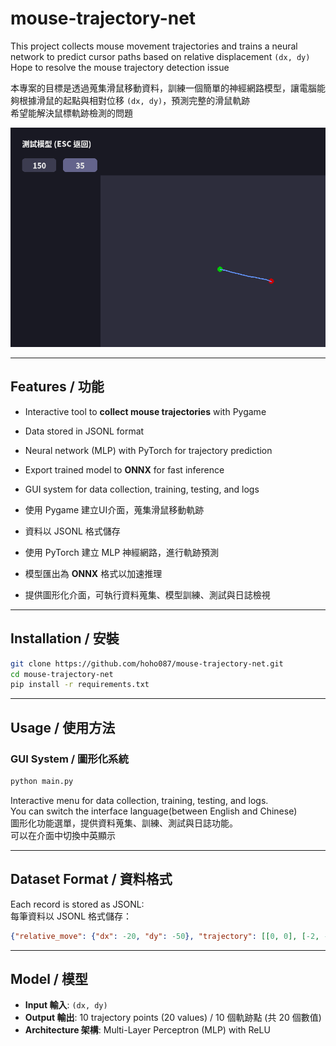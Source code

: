 # mouse-trajectory-net

This project collects mouse movement trajectories and trains a neural network to predict cursor paths based on relative displacement `(dx, dy)`  
Hope to resolve the mouse trajectory detection issue  

本專案的目標是透過蒐集滑鼠移動資料，訓練一個簡單的神經網路模型，讓電腦能夠根據滑鼠的起點與相對位移 `(dx, dy)`，預測完整的滑鼠軌跡  
希望能解決鼠標軌跡檢測的問題  

![image](https://github.com/hoho087/mouse-trajectory-net/blob/main/image.png)

---

## Features / 功能
- Interactive tool to **collect mouse trajectories** with Pygame  
- Data stored in JSONL format  
- Neural network (MLP) with PyTorch for trajectory prediction  
- Export trained model to **ONNX** for fast inference  
- GUI system for data collection, training, testing, and logs  

- 使用 Pygame 建立UI介面，蒐集滑鼠移動軌跡  
- 資料以 JSONL 格式儲存  
- 使用 PyTorch 建立 MLP 神經網路，進行軌跡預測  
- 模型匯出為 **ONNX** 格式以加速推理  
- 提供圖形化介面，可執行資料蒐集、模型訓練、測試與日誌檢視  

---

## Installation / 安裝
```bash
git clone https://github.com/hoho087/mouse-trajectory-net.git
cd mouse-trajectory-net
pip install -r requirements.txt
```

---

## Usage / 使用方法

### GUI System / 圖形化系統
```bash
python main.py
```
Interactive menu for data collection, training, testing, and logs.  
You can switch the interface language(between English and Chinese)  
圖形化功能選單，提供資料蒐集、訓練、測試與日誌功能。  
可以在介面中切換中英顯示  

---

## Dataset Format / 資料格式
Each record is stored as JSONL:  
每筆資料以 JSONL 格式儲存：  

```json
{"relative_move": {"dx": -20, "dy": -50}, "trajectory": [[0, 0], [-2, -4]...
```

---

## Model / 模型
- **Input 輸入**: `(dx, dy)`  
- **Output 輸出**: 10 trajectory points (20 values) / 10 個軌跡點 (共 20 個數值)  
- **Architecture 架構**: Multi-Layer Perceptron (MLP) with ReLU  
